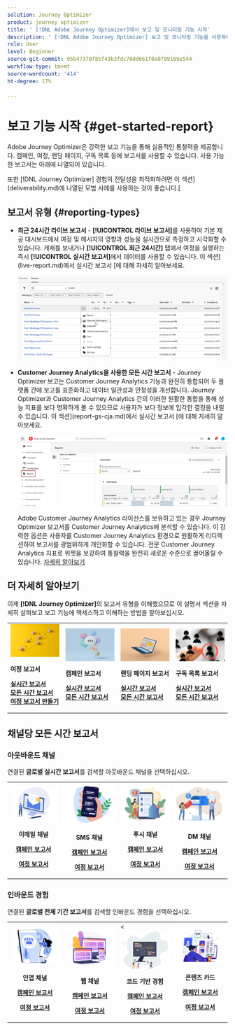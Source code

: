 ```yaml
---
solution: Journey Optimizer
product: journey optimizer
title: ' [!DNL Adobe Journey Optimizer]에서 보고 및 모니터링 기능 시작'
description: ' [!DNL Adobe Journey Optimizer] 보고 및 모니터링 기능을 사용하여 작업하는 방법을 알아봅니다.'
role: User
level: Beginner
source-git-commit: 95b47370f85f43b3fdc78dd661f0a0789169e544
workflow-type: tm+mt
source-wordcount: '414'
ht-degree: 17%

---
```


# 보고 기능 시작 {#get-started-report}

Adobe Journey Optimizer은 강력한 보고 기능을 통해 실용적인 통찰력을 제공합니다. 캠페인, 여정, 랜딩 페이지, 구독 목록 등에 보고서를 사용할 수 있습니다. 사용 가능한 보고서는 아래에 나열되어 있습니다.

또한 [!DNL Journey Optimizer] 경험의 전달성을 최적화하려면 이 섹션](deliverability.md)에 나열된 모범 사례를 사용하는 것이 좋습니다.[


## 보고서 유형 {#reporting-types}

* **최근 24시간 라이브 보고서** - **[!UICONTROL 라이브 보고서]**&#x200B;를 사용하여 기본 제공 대시보드에서 여정 및 메시지의 영향과 성능을 실시간으로 측정하고 시각화할 수 있습니다. 게재를 보내거나 **[!UICONTROL 최근 24시간]** 탭에서 여정을 실행하는 즉시 **[!UICONTROL 실시간 보고서]**&#x200B;에서 데이터를 사용할 수 있습니다. 이 섹션](live-report.md)에서 실시간 보고서 [에 대해 자세히 알아보세요.

  ![](assets/report_journey.png)


* **Customer Journey Analytics을 사용한 모든 시간 보고서** - Journey Optimizer 보고는 Customer Journey Analytics 기능과 완전히 통합되어 두 플랫폼 간에 보고를 표준화하고 데이터 일관성과 안정성을 개선합니다. Journey Optimizer과 Customer Journey Analytics 간의 이러한 원활한 통합을 통해 성능 지표를 보다 명확하게 볼 수 있으므로 사용자가 보다 정보에 입각한 결정을 내릴 수 있습니다. 이 섹션](report-gs-cja.md)에서 실시간 보고서 [에 대해 자세히 알아보세요.

  ![](assets/gs-cja-report-1.png)

  Adobe Customer Journey Analytics 라이선스를 보유하고 있는 경우 Journey Optimizer 보고서를 Customer Journey Analytics에 분석할 수 있습니다. 이 강력한 옵션은 사용자를 Customer Journey Analytics 환경으로 원활하게 리디렉션하여 보고서를 광범위하게 개인화할 수 있습니다. 전문 Customer Journey Analytics 지표로 위젯을 보강하여 통찰력을 완전히 새로운 수준으로 끌어올릴 수 있습니다. [자세히 알아보기](report-cja-manage.md)


## 더 자세히 알아보기

이제 **[!DNL Journey Optimizer]**&#x200B;의 보고서 유형을 이해했으므로 이 설명서 섹션을 자세히 살펴보고 보고 기능에 액세스하고 이해하는 방법을 알아보십시오.


<table style="table-layout:fixed"><tr style="border: 0;">
<td>
<img alt="여정 보고서" src="../assets/do-not-localize/start-journey.jpeg">
<div>
<p><strong>여정 보고서</strong></p>
</div>
<div>
<a href="journey-live-report.md"><strong>실시간 보고서</strong></a>
</div>
<div>
<a href="journey-global-report-cja.md"><strong>모든 시간 보고서</strong></a>
</div>
<div>
<a href="sharing-overview.md"><strong>여정 보고서 만들기</strong></a>
</div>
<p>
<p>
</td>
<td>
<img alt="캠페인 보고서" src="../assets/do-not-localize/start-campaign.jpeg">
<div>
<p><strong>캠페인 보고서</strong></p>
</div>
<div>
<a href="campaign-live-report.md"><strong>실시간 보고서</strong></a>
</div>
<div>
<a href="campaign-global-report-cja.md"><strong>모든 시간 보고서</strong></a>
</div>
<p>
<p>
</td>
<td>
<img alt="랜딩 페이지 보고서" src="../assets/do-not-localize/start-interface.jpeg">
<div>
<p><strong>랜딩 페이지 보고서</strong></p>
</div>
<div>
<a href="lp-report-live.md"><strong>실시간 보고서</strong></a>
</div>
<div>
<a href="lp-report-global-cja.md"><strong>모든 시간 보고서</strong></a>
</div>
<p>
<p>
</td>
<td>
<img alt="구독 목록 보고서" src="../assets/do-not-localize/role.jpg">
<div>
<p><strong>구독 목록 보고서</strong></p>
</div>
<div>
<a href="subscription-report-live.md"><strong>실시간 보고서</strong></a>
</div>
<div>
<a href="subscription-report-global-cja.md"><strong>모든 시간 보고서</strong></a>
</div>
<p>
<p>
</td>
</tr></table>

## 채널당 모든 시간 보고서

### 아웃바운드 채널

연결된 **글로벌 실시간 보고서**&#x200B;를 검색할 아웃바운드 채널을 선택하십시오.

<table style="table-layout:fixed"><tr style="border: 0;">
<td><img alt="이메일" src="../channels/assets/do-not-localize/email.png">
<div align="center"><p><strong>이메일 채널</strong></p><p><a href="campaign-global-report-cja-email.md"><strong>캠페인 보고서</strong></a></p><p><a href="journey-global-report-cja-email.md"><strong>여정 보고서</strong></a></p></div></td>
<td><a href="campaign-global-report-cja-sms.md"><img alt="sms" src="../channels/assets/do-not-localize/sms.png"></a>
<div align="center"><p><strong>SMS 채널</strong></p><p><a href="campaign-global-report-cja-sms.md"><strong>캠페인 보고서</strong></a></p><p><a href="journey-global-report-cja-sms.md"><strong>여정 보고서</strong></a></p></div></td>
<td><a href="campaign-global-report-cja-push.md"><img alt="푸시" src="../channels/assets/do-not-localize/push.png"></a>
<div align="center"><p><strong>푸시 채널</strong></p><p><a href="campaign-global-report-cja-push.md"><strong>캠페인 보고서</strong></a></p><p><a href="journey-global-report-cja-push.md"><strong>여정 보고서</strong></a></p></div></td>
<td><a href="campaign-global-report-cja-direct.md"><img alt="다이렉트 메일" src="../channels/assets/do-not-localize/direct-mail.jpg"></a>
<div align="center"><p><strong>DM 채널</strong></p><p><a href="campaign-global-report-cja-direct.md"><strong>캠페인 보고서</strong></a></p><p><a href="journey-global-report-cja-direct.md"><strong>여정 보고서</strong></a></p></div></td>
</tr></table>

### 인바운드 경험

연결된 **글로벌 전체 기간 보고서**&#x200B;를 검색할 인바운드 경험을 선택하십시오.

<table style="table-layout:fixed"><tr style="border: 0;">
<td><img alt="인앱" src="../channels/assets/do-not-localize/inapp.jpg">
<div align="center"><p><strong>인앱 채널</strong></p><p><a href="campaign-global-report-cja-inapp.md"><strong>캠페인 보고서</strong></a></p><p><a href="journey-global-report-cja-inapp.md"><strong>여정 보고서</strong></a></p></div></td>
<td><p><img alt="웹" src="../channels/assets/do-not-localize/web.jpg"></p>
<div align="center"><p><strong>웹 채널</strong></p><p><a href="campaign-global-report-cja-web.md"><strong>캠페인 보고서</strong></a></p><p><a href="journey-global-report-cja-web.md"><strong>여정 보고서</strong></a></p></div></td>
<td>&lt;<img alt="코드 기반 경험" src="../channels/assets/do-not-localize/code.png">
<div align="center"><p><strong>코드 기반 경험</strong></p><p><a href="campaign-global-report-cja-code.md"><strong>캠페인 보고서</strong></a></p><p><a href="campaign-global-report-cja-code.md"><strong>여정 보고서</strong></a></p></div></td>
<td><img alt="콘텐츠 카드" src="../channels/assets/do-not-localize/cards.png">
<div align="center"><p><strong>콘텐츠 카드</strong></p><p><a href="campaign-global-report-cja-content.md"><strong>캠페인 보고서</strong></a></p><p><a href="journey-global-report-cja-content.md"><strong>여정 보고서</strong></a></p></div></td>
</tr></table>
